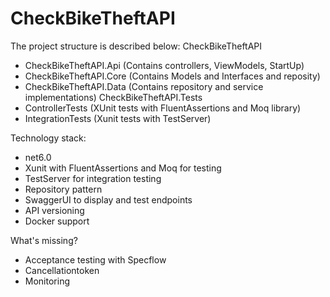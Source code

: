 # CheckBikeTheftAPI

The project structure is described below:
CheckBikeTheftAPI
  - CheckBikeTheftAPI.Api (Contains controllers, ViewModels, StartUp)
  - CheckBikeTheftAPI.Core (Contains Models and Interfaces and reposity)
  - CheckBikeTheftAPI.Data (Contains repository and service implementations)
CheckBikeTheftAPI.Tests
  - ControllerTests (XUnit tests with FluentAssertions and Moq library)
  - IntegrationTests (Xunit tests with TestServer)
  
  Technology stack:
  - net6.0
  - Xunit with FluentAssertions and Moq for testing
  - TestServer for integration testing
  - Repository pattern
  - SwaggerUI to display and test endpoints
  - API versioning
  - Docker support

What's missing?
- Acceptance testing with Specflow
- Cancellationtoken
- Monitoring
